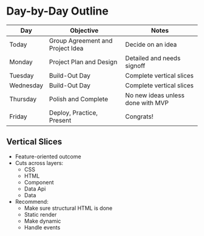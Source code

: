 # Day-by-Day Outline

Day | Objective | Notes
---|---|---
Today | Group Agreement and Project Idea &nbsp; | Decide on an idea
Monday | Project Plan and Design | Detailed and needs signoff
Tuesday | Build-Out Day | Complete vertical slices
Wednesday | Build-Out Day | Complete vertical slices
Thursday | Polish and Complete | No new ideas unless done with MVP
Friday | Deploy, Practice, Present &nbsp; | Congrats!

## Vertical Slices

* Feature-oriented outcome
* Cuts across layers:
    * CSS
    * HTML
    * Component
    * Data Api
    * Data
* Recommend:
    * Make sure structural HTML is done
    * Static render
    * Make dynamic
    * Handle events